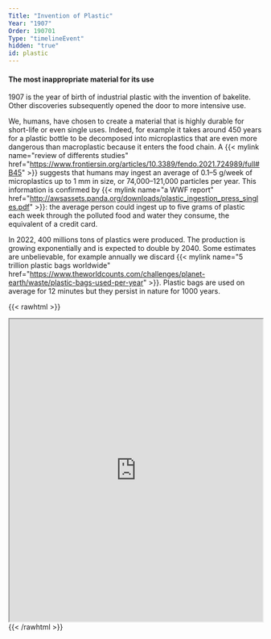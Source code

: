 ```yaml
---
Title: "Invention of Plastic"
Year: "1907"
Order: 190701
Type: "timelineEvent"
hidden: "true"
id: plastic
---
```


#### The most inappropriate material for its use

1907 is the year of birth of industrial plastic with the invention of bakelite. Other discoveries subsequently opened the door to more intensive use.

We, humans, have chosen to create a material that is highly durable for short-life or even single uses. Indeed, for example it takes around 450 years for a plastic bottle to be decomposed into microplastics that are even more dangerous than macroplastic because it enters the food chain. A {{< mylink name="review of differents studies" href="https://www.frontiersin.org/articles/10.3389/fendo.2021.724989/full#B45" >}} suggests that humans may ingest an average of 0.1–5 g/week of microplastics up to 1 mm in size, or 74,000–121,000 particles per year. This information is confirmed by {{< mylink name="a WWF report" href="http://awsassets.panda.org/downloads/plastic_ingestion_press_singles.pdf" >}}: the average person could ingest up to five grams of plastic each week through the polluted food and water they consume, the equivalent of a credit card.

In 2022, 400 millions tons of plastics were produced. The production is growing exponentially and is expected to double by 2040. Some estimates are unbelievable, for example annually we discard {{< mylink name="5 trillion plastic bags worldwide" href="https://www.theworldcounts.com/challenges/planet-earth/waste/plastic-bags-used-per-year" >}}. Plastic bags are used on average for 12 minutes but they persist in nature for 1000 years.

{{< rawhtml >}}
<iframe src="https://ourworldindata.org/grapher/cumulative-global-plastics" width="100%" height="600rem"></iframe>
{{< /rawhtml >}}